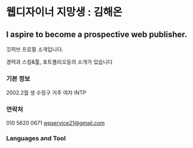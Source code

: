 # 웹디자이너 지망생 : 김해온
## I aspire to become a prospective web publisher.
깃허브 프로필 소개입니다.

경력과 스킬&툴, 포트폴리오등의 소개가 있습니다

### 기본 정보
2002.2월 생
수정구 거주
여자
INTP

### 연락처
010 5620 0671
wpservice21@gmail.com

### Languages and Tool
